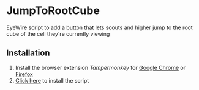# JumpToRootCube
EyeWire script to add a button that lets scouts and higher jump to the root cube of the cell they're currently viewing

## Installation

1. Install the browser extension _Tampermonkey_ for [Google Chrome](https://chrome.google.com/webstore/detail/tampermonkey/dhdgffkkebhmkfjojejmpbldmpobfkfo?hl=en) or [Firefox](https://addons.mozilla.org/en-US/firefox/addon/tampermonkey/)
2. [Click here](https://raw.githubusercontent.com/bl4ckscor3/JumpToRootCube/master/jumptorootcube.user.js) to install the script
